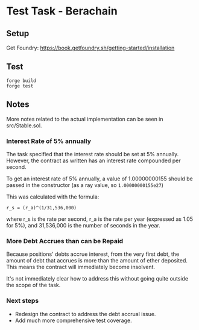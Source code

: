 # Test Task - Berachain

## Setup

Get Foundry: https://book.getfoundry.sh/getting-started/installation

## Test

```
forge build
forge test
```

## Notes

More notes related to the actual implementation can be seen in src/Stable.sol.

### Interest Rate of 5% annually

The task specified that the interest rate should be set at 5% annually. However, the contract as written has an interest rate compounded per second.

To get an interest rate of 5% annually, a value of 1.00000000155 should be passed in the constructor (as a ray value, so `1.00000000155e27`)

This was calculated with the formula:

`r_s = (r_a​)^(1/31,536,000)`

where r_s is the rate per second, r_a is the rate per year (expressed as 1.05 for 5%), and 31,536,000 is the number of seconds in the year.

### More Debt Accrues than can be Repaid

Because positions' debts accrue interest, from the very first debt, the amount of debt that accrues is more than the amount of ether deposited. This means the contract will immediately become insolvent.

It's not immediately clear how to address this without going quite outside the scope of the task.

### Next steps
* Redesign the contract to address the debt accrual issue.
* Add much more comprehensive test coverage.
